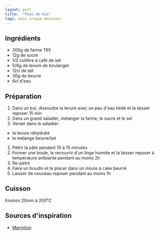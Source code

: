 ```yaml
---
layout: post
title:  "Pain de mie"
tags: pain croque-monsieur
---
```


## Ingrédients

* 300g de farine T65
* 12g de sucre
* 1/2 cuillère à café de sel
* 5/6g de levure de boulanger
* 12cl de lait
* 30g de beurre
* 6cl d'eau

## Préparation

1. Dans un bol, dissoudre la levure avec un peu d'eau tiède et la laisser
reposer 15 min
1. Dans un grand saladier, mélanger la farine, le sucre et le sel
1. Verser dans le saladier:
  * la levure réhydraté
  * le mélange beurre/lait
1. Pétrir la pâte pendant 10 à 15 minutes
1. Former une boule, la recouvrir d'un linge humide et la laisser reposer à
température ambiante pendant au moins 2h
1. Re-pétrir
1. Faire un boudin et le placer dans un moule à cake beurré
1. Laisser de nouveau reposer pendant au moins 1h

## Cuisson

Environ 20min à 200°C

## Sources d'inspiration

* [Marmiton](https://www.marmiton.org/recettes/recette_pain-de-mie_33705.aspx)
